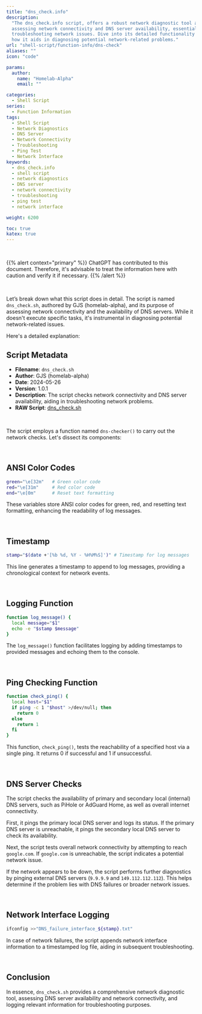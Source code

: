 ```yaml
---
title: "dns_check.info"
description:
  "The dns_check.info script, offers a robust network diagnostic tool aimed at
  assessing network connectivity and DNS server availability, essential for
  troubleshooting network issues. Dive into its detailed functionality and learn
  how it aids in diagnosing potential network-related problems."
url: "shell-script/function-info/dns-check"
aliases: ""
icon: "code"

params:
  author:
    name: "Homelab-Alpha"
    email: ""

categories:
  - Shell Script
series:
  - Function Information
tags:
  - Shell Script
  - Network Diagnostics
  - DNS Server
  - Network Connectivity
  - Troubleshooting
  - Ping Test
  - Network Interface
keywords:
  - dns_check.info
  - shell script
  - network diagnostics
  - DNS server
  - network connectivity
  - troubleshooting
  - ping test
  - network interface

weight: 6200

toc: true
katex: true
---
```


<br />

{{% alert context="primary" %}}
ChatGPT has contributed to this document. Therefore, it's advisable to treat the
information here with caution and verify it if necessary. {{% /alert %}}

<br />

Let’s break down what this script does in detail. The script is named
`dns_check.sh`, authored by GJS (homelab-alpha), and its purpose of assessing
network connectivity and the availability of DNS servers. While it doesn't
execute specific tasks, it's instrumental in diagnosing potential
network-related issues.

Here's a detailed explanation:

## Script Metadata

- **Filename**: `dns_check.sh`
- **Author**: GJS (homelab-alpha)
- **Date**: 2024-05-26
- **Version**: 1.0.1
- **Description**: The script checks network connectivity and DNS server
  availability, aiding in troubleshooting network problems.
- **RAW Script**: [dns_check.sh]

<br />

The script employs a function named `dns-checker()` to carry out the network
checks. Let's dissect its components:

<br />

## ANSI Color Codes

```bash
green="\e[32m"   # Green color code
red="\e[31m"     # Red color code
end="\e[0m"      # Reset text formatting
```

These variables store ANSI color codes for green, red, and resetting text
formatting, enhancing the readability of log messages.

<br />

## Timestamp

```bash
stamp="$(date +'[%b %d, %Y - %H%M%S]')" # Timestamp for log messages
```

This line generates a timestamp to append to log messages, providing a
chronological context for network events.

<br />

## Logging Function

```bash
function log_message() {
  local message="$1"
  echo -e "$stamp $message"
}
```

The `log_message()` function facilitates logging by adding timestamps to
provided messages and echoing them to the console.

<br />

## Ping Checking Function

```bash
function check_ping() {
  local host="$1"
  if ping -c 1 "$host" >/dev/null; then
    return 0
  else
    return 1
  fi
}
```

This function, `check_ping()`, tests the reachability of a specified host via a
single ping. It returns 0 if successful and 1 if unsuccessful.

<br />

## DNS Server Checks

The script checks the availability of primary and secondary local (internal) DNS
servers, such as PiHole or AdGuard Home, as well as overall internet
connectivity.

First, it pings the primary local DNS server and logs its status. If the primary
DNS server is unreachable, it pings the secondary local DNS server to check its
availability.

Next, the script tests overall network connectivity by attempting to reach
`google.com`. If `google.com` is unreachable, the script indicates a potential
network issue.

If the network appears to be down, the script performs further diagnostics by
pinging external DNS servers (`9.9.9.9` and `149.112.112.112`). This helps
determine if the problem lies with DNS failures or broader network issues.

<br />

## Network Interface Logging

```bash
ifconfig >>"DNS_failure_interface_${stamp}.txt"
```

In case of network failures, the script appends network interface information to
a timestamped log file, aiding in subsequent troubleshooting.

<br />

## Conclusion

In essence, `dns_check.sh` provides a comprehensive network diagnostic tool,
assessing DNS server availability and network connectivity, and logging relevant
information for troubleshooting purposes.

[dns_check.sh]:
  https://raw.githubusercontent.com/homelab-alpha/shell-script/main/functions/dns_check.sh
